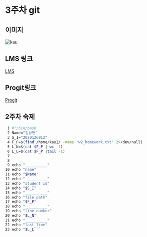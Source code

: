 # 3주차 git   

## 이미지   
![kau](https://raw.githubusercontent.com/nparkcourage/2023-kau-0504/main/w3/2023_OSS/img/kau/kau.png?token=GHSAT0AAAAAAB7WH52FN5AFESIFCC6HGPCSZA3AU5Q)





## LMS 링크   
[LMS](https://lms.kau.ac.kr/login.ph)   

## Progit링크   
[Progit](https://git-scm.com/book/ko/v2)   



## 2주차 숙제   
```bash
 1 #!/bin/bash
 2 Name="김상현"
 3 S_I="2020126012"
 4 F_P=$(find /home/kau2/ -name 'w2_homework.txt' 2>/dev/null)
 5 L_N=$(cat $F_P | wc -l)
 6 L_L=$(cat $F_P |tail -1)
 7
 8
 9 echo "__________"
10 echo "name"
11 echo "$Name"
12 echo "__________"
13 echo "student id"
14 echo "$S_I"
15 echo "__________"
16 echo "file path"
17 echo "$F_P"
18 echo "__________"
19 echo "line number"
20 echo "$L_N"
21 echo "__________"
22 echo "last line"
23 echo "$L_L```
